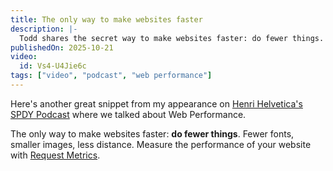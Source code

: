```yaml
---
title: The only way to make websites faster
description: |-
  Todd shares the secret way to make websites faster: do fewer things. Fewer fonts, smaller images, less distance.
publishedOn: 2025-10-21
video:
  id: Vs4-U4Jie6c
tags: ["video", "podcast", "web performance"]
---
```


Here's another great snippet from my appearance on [Henri Helvetica's SPDY Podcast](/blog/spdy-stream-008) where we talked about Web Performance.

The only way to make websites faster: **do fewer things**. Fewer fonts, smaller images, less distance. Measure the performance of your website with [Request Metrics](https://requestmetrics.com/).

